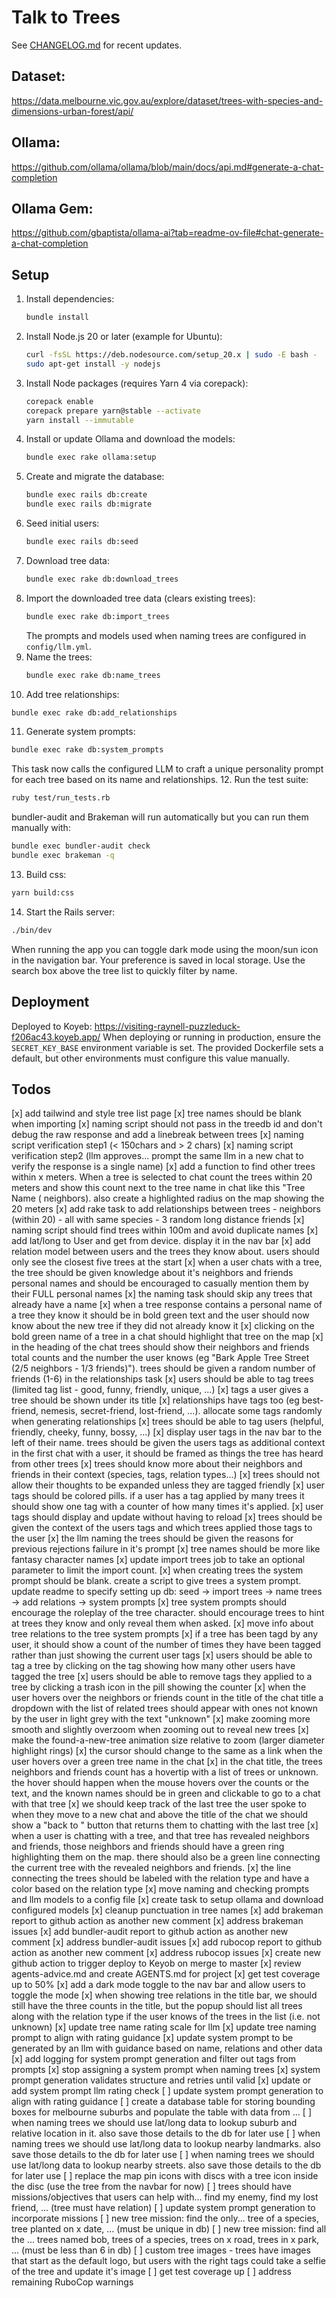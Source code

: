 # Talk to Trees

See [CHANGELOG.md](CHANGELOG.md) for recent updates.

## Dataset:
https://data.melbourne.vic.gov.au/explore/dataset/trees-with-species-and-dimensions-urban-forest/api/

## Ollama:
https://github.com/ollama/ollama/blob/main/docs/api.md#generate-a-chat-completion

## Ollama Gem:
https://github.com/gbaptista/ollama-ai?tab=readme-ov-file#chat-generate-a-chat-completion

## Setup
1. Install dependencies:
   ```bash
   bundle install
   ```
2. Install Node.js 20 or later (example for Ubuntu):
   ```bash
   curl -fsSL https://deb.nodesource.com/setup_20.x | sudo -E bash -
   sudo apt-get install -y nodejs
   ```
3. Install Node packages (requires Yarn 4 via corepack):
   ```bash
   corepack enable
   corepack prepare yarn@stable --activate
   yarn install --immutable
   ```
4. Install or update Ollama and download the models:
   ```bash
   bundle exec rake ollama:setup
   ```
5. Create and migrate the database:
   ```bash
   bundle exec rails db:create
   bundle exec rails db:migrate
   ```
6. Seed initial users:
   ```bash
   bundle exec rails db:seed
   ```
7. Download tree data:
   ```bash
   bundle exec rake db:download_trees
   ```
8. Import the downloaded tree data (clears existing trees):
   ```bash
   bundle exec rake db:import_trees
   ```
   The prompts and models used when naming trees are configured in `config/llm.yml`.
9. Name the trees:
   ```bash
   bundle exec rake db:name_trees
   ```
10. Add tree relationships:
   ```bash
   bundle exec rake db:add_relationships
   ```
11. Generate system prompts:
   ```bash
   bundle exec rake db:system_prompts
   ```
   This task now calls the configured LLM to craft a unique personality prompt for each tree based on its name and relationships.
12. Run the test suite:
   ```bash
   ruby test/run_tests.rb
   ```
   bundler-audit and Brakeman will run automatically but you can run them manually with:
   ```bash
   bundle exec bundler-audit check
   bundle exec brakeman -q
   ```

13. Build css:
   ```bash
   yarn build:css
   ```

14. Start the Rails server:
   ```bash
   ./bin/dev
   ```

When running the app you can toggle dark mode using the moon/sun icon in the navigation bar. Your preference is saved in local storage.
Use the search box above the tree list to quickly filter by name.

## Deployment
Deployed to Koyeb: https://visiting-raynell-puzzleduck-f206ac43.koyeb.app/
When deploying or running in production, ensure the `SECRET_KEY_BASE` environment
variable is set. The provided Dockerfile sets a default, but other environments
must configure this value manually.

## Todos
[x] add tailwind and style tree list page
[x] tree names should be blank when importing
[x] naming script should not pass in the treedb id and don't debug the raw response and add a linebreak between trees
[x] naming script verification step1 (< 150chars and > 2 chars)
[x] naming script verification step2 (llm approves... prompt the same llm in a new chat to verify the response is a single name)
[x] add a function to find other trees within x meters. When a tree is selected to chat count the trees within 20 meters and show this count next to the tree name in chat like this "Tree Name (<count> neighbors). also create a highlighted radius on the map showing the 20 meters
[x] add rake task to add relationships between trees - neighbors (within 20) - all with same species - 3 random long distance friends
[x] naming script should find trees within 100m and avoid duplicate names
[x] add lat/long to User and get from device. display it in the nav bar
[x] add relation model between users and the trees they know about. users should only see the closest five trees at the start
[x] when a user chats with a tree, the tree should be given knowledge about it's neighbors and friends personal names and should be encouraged to casually mention them by their FULL personal names
[x] the naming task should skip any trees that already have a name
[x] when a tree response contains a personal name of a tree they know it should be in bold green text and the user should now know about the new tree if they did not already know it
[x] clicking on the bold green name of a tree in a chat should highlight that tree on the map
[x] in the heading of the chat trees should show their neighbors and friends total counts and the number the user knows (eg "Bark Apple Tree Street (2/5 neighbors - 1/3 friends)"). trees should be given a random number of friends (1-6) in the relationships task
[x] users should be able to tag trees (limited tag list - good, funny, friendly, unique, ...)
[x] tags a user gives a tree should be shown under its title
[x] relationships have tags too (eg best-friend, nemesis, secret-friend, lost-friend, ...). allocate some tags randomly when generating relationships
[x] trees should be able to tag users (helpful, friendly, cheeky, funny, bossy, ...)
[x] display user tags in the nav bar to the left of their name. trees should be given the users tags as additional context in the first chat with a user, it should be framed as things the tree has heard from other trees
[x] trees should know more about their neighbors and friends in their context (species, tags, relation types...)
[x] trees should not allow their thoughts to be expanded unless they are tagged friendly
[x] user tags should be colored pills. if a user has a tag applied by many trees it should show one tag with a counter of how many times it's applied.
[x] user tags should display and update without having to reload
[x] trees should be given the context of the users tags and which trees applied those tags to the user
[x] the llm naming the trees should be given the reasons for previous rejections failure in it's prompt
[x] tree names should be more like fantasy character names
[x] update import trees job to take an optional parameter to limit the import count.
[x] when creating trees the system prompt should be blank. create a script to give trees a system prompt. update readme to specify setting up db: seed -> import trees -> name trees -> add relations -> system prompts
[x] tree system prompts should encourage the roleplay of the tree character. should encourage trees to hint at trees they know and only reveal them when asked.
[x] move info about tree relations to the tree system prompts
[x] if a tree has been tagd by any user, it should show a count of the number of times they have been tagged rather than just showing the current user tags
[x] users should be able to tag a tree by clicking on the tag showing how many other users have tagged the tree
[x] users should be able to remove tags they applied to a tree by clicking a trash icon in the pill showing the counter
[x] when the user hovers over the neighbors or friends count in the title of the chat title a dropdown with the list of related trees should appear with ones not known by the user in light grey with the text "unknown"
[x] make zooming more smooth and slightly overzoom when zooming out to reveal new trees
[x] make the found-a-new-tree animation size relative to zoom (larger diameter highlight rings)
[x] the cursor should change to the same as a link when the user hovers over a green tree name in the chat
[x] in the chat title, the trees neighbors and friends count has a hovertip with a list of trees or unknown. the hover should happen when the mouse hovers over the counts or the text, and the known names should be in green and clickable to go to a chat with that tree
[x] we should keep track of the last tree the user spoke to when they move to a new chat and above the title of the chat we should show a "back to <tree-name>" button that returns them to chatting with the last tree
[x] when a user is chatting with a tree, and that tree has revealed neighbors and friends, those neighbors and friends should have a green ring highlighting them on the map. there should also be a green line connecting the current tree with the revealed neighbors and friends.
[x] the line connecting the trees should be labeled with the relation type and have a color based on the relation type
[x] move naming and checking prompts and llm models to a config file
[x] create task to setup ollama and download configured models
[x] cleanup punctuation in tree names
[x] add brakeman report to github action as another new comment
[x] address brakeman issues
[x] add bundler-audit report to github action as another new comment
[x] address bundler-audit issues
[x] add rubocop report to github action as another new comment
[x] address rubocop issues
[x] create new github action to trigger deploy to Keyob on merge to master
[x] review agents-advice.md and create AGENTS.md for project
[x] get test coverage up to 50%
[x] add a dark mode toggle to the nav bar and allow users to toggle the mode
[x] when showing tree relations in the title bar, we should still have the three counts in the title, but the popup should list all trees along with the relation type if the user knows of the trees in the list (i.e. not unknown)
[x] update tree name rating scale for llm
[x] update tree naming prompt to align with rating guidance
[x] update system prompt to be generated by an llm with guidance based on name, relations and other data
[x] add logging for system prompt generation and filter out <think> tags from prompts
[x] stop assigning a system prompt when naming trees
[x] system prompt generation validates structure and retries until valid
[x] update or add system prompt llm rating check
[ ] update system prompt generation to align with rating guidance
[ ] create a database table for storing bounding boxes for melbourne suburbs and populate the table with data from ...
[ ] when naming trees we should use lat/long data to lookup suburb and relative location in it. also save those details to the db for later use
[ ] when naming trees we should use lat/long data to lookup nearby landmarks. also save those details to the db for later use
[ ] when naming trees we should use lat/long data to lookup nearby streets. also save those details to the db for later use
[ ] replace the map pin icons with discs with a tree icon inside the disc (use the tree from the navbar for now)
[ ] trees should have missions/objectives that users can help with... find my enemy, find my lost friend, ... (tree must have relation)
[ ] update system prompt generation to incorporate missions
[ ] new tree mission: find the only... tree of a species, tree planted on x date, ... (must be unique in db)
[ ] new tree mission: find all the ... trees named bob, trees of a species, trees on x road, trees in x park, ... (must be less than 6 in db)
[ ] custom tree images - trees have images that start as the default logo, but users with the right tags could take a selfie of the tree and update it's image
[ ] get test coverage up
[ ] address remaining RuboCop warnings
